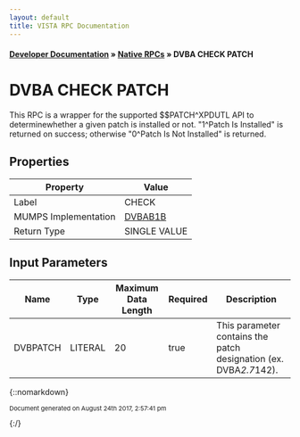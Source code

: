 ```yaml
---
layout: default
title: VISTA RPC Documentation
---
```


#### [Developer Documentation](../index) &#187; [Native RPCs](TableOfContents) &#187; DVBA CHECK PATCH<br/>
# DVBA CHECK PATCH

This RPC is a wrapper for the supported $$PATCH^XPDUTL API to determinewhether a given patch is installed or not.  "1^Patch Is Installed" is returned on success; otherwise "0^Patch Is Not Installed" is returned.

## Properties

Property | Value
--- | ---
Label | CHECK
MUMPS Implementation | [DVBAB1B](http://code.osehra.org/dox/Routine_DVBAB1B_source.html)
Return Type | SINGLE VALUE


## Input Parameters

Name | Type | Maximum Data Length | Required | Description
--- | --- | --- | --- | ---
DVBPATCH | LITERAL | 20 | true | This parameter contains the patch designation (ex. DVBA*2.7*142).



{::nomarkdown} <br/><p style="font-size: 11px">Document generated on August 24th 2017, 2:57:41 pm</p>{:/}